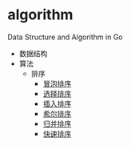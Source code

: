 # algorithm
Data Structure and Algorithm in Go

* 数据结构
* 算法
  * 排序
    * [冒泡排序](https://github.com/bqwhnn/algorithm/tree/master/sort/bubble_sort)
    * [选择排序](https://github.com/bqwhnn/algorithm/tree/master/sort/selection_sort)
    * [插入排序](https://github.com/bqwhnn/algorithm/tree/master/sort/insertion_sort)
    * [希尔排序](https://github.com/bqwhnn/algorithm/tree/master/sort/shell_sort)
    * [归并排序](https://github.com/bqwhnn/algorithm/tree/master/sort/merge_sort)
    * [快速排序](https://github.com/bqwhnn/algorithm/tree/master/sort/quick_sort)
